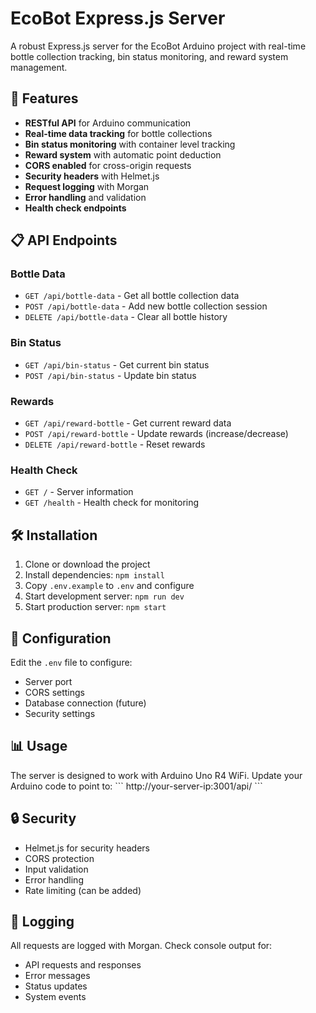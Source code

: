 # EcoBot Express.js Server

A robust Express.js server for the EcoBot Arduino project with real-time bottle collection tracking, bin status monitoring, and reward system management.

## 🚀 Features

- **RESTful API** for Arduino communication
- **Real-time data tracking** for bottle collections
- **Bin status monitoring** with container level tracking
- **Reward system** with automatic point deduction
- **CORS enabled** for cross-origin requests
- **Security headers** with Helmet.js
- **Request logging** with Morgan
- **Error handling** and validation
- **Health check endpoints**

## 📋 API Endpoints

### Bottle Data
- `GET /api/bottle-data` - Get all bottle collection data
- `POST /api/bottle-data` - Add new bottle collection session
- `DELETE /api/bottle-data` - Clear all bottle history

### Bin Status
- `GET /api/bin-status` - Get current bin status
- `POST /api/bin-status` - Update bin status

### Rewards
- `GET /api/reward-bottle` - Get current reward data
- `POST /api/reward-bottle` - Update rewards (increase/decrease)
- `DELETE /api/reward-bottle` - Reset rewards

### Health Check
- `GET /` - Server information
- `GET /health` - Health check for monitoring

## 🛠 Installation

1. Clone or download the project
2. Install dependencies: `npm install`
3. Copy `.env.example` to `.env` and configure
4. Start development server: `npm run dev`
5. Start production server: `npm start`

## 🔧 Configuration

Edit the `.env` file to configure:
- Server port
- CORS settings
- Database connection (future)
- Security settings

## 📊 Usage

The server is designed to work with Arduino Uno R4 WiFi. Update your Arduino code to point to:
\`\`\`
http://your-server-ip:3001/api/
\`\`\`

## 🔒 Security

- Helmet.js for security headers
- CORS protection
- Input validation
- Error handling
- Rate limiting (can be added)

## 📝 Logging

All requests are logged with Morgan. Check console output for:
- API requests and responses
- Error messages
- Status updates
- System events
